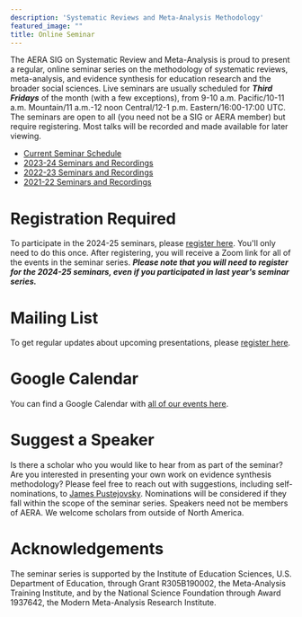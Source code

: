 ```yaml
---
description: 'Systematic Reviews and Meta-Analysis Methodology'
featured_image: ""
title: Online Seminar
---
```


The AERA SIG on Systematic Review and Meta-Analysis is proud to present a regular, online seminar series on the methodology of systematic reviews, meta-analysis, and evidence synthesis for education research and the broader social sciences. Live seminars are usually scheduled for ***Third Fridays*** of the month (with a few exceptions), from 9-10 a.m. Pacific/10-11 a.m. Mountain/11 a.m.-12 noon Central/12-1 p.m. Eastern/16:00-17:00 UTC. The seminars are open to all (you need not be a SIG or AERA member) but require registering. Most talks will be recorded and made available for later viewing.

- [Current Seminar Schedule](/seminar/upcoming-seminars/)
- [2023-24 Seminars and Recordings](/seminar/2023-24-seminars/)
- [2022-23 Seminars and Recordings](/seminar/2022-23-seminars/)
- [2021-22 Seminars and Recordings](/seminar/2021-22-seminars/)

# Registration Required

To participate in the 2024-25 seminars, please [register here](https://us02web.zoom.us/meeting/register/tZwucu6hrT0vHNbu0sxk5wyoOLIU3johwQQS). You'll only need to do this once. After registering, you will receive a Zoom link for all of the events in the seminar series. __*Please note that you will need to register for the 2024-25 seminars, even if you participated in last year's seminar series.*__

# Mailing List

To get regular updates about upcoming presentations, please [register here](https://gsu.qualtrics.com/jfe/form/SV_881zggxEkAVnzhk).

# Google Calendar

You can find a Google Calendar with [all of our events here](https://calendar.google.com/calendar/embed?src=00ummeklt33fp6gvo3pj5itick%40group.calendar.google.com&ctz=America%2FChicago).

# Suggest a Speaker

Is there a scholar who you would like to hear from as part of the seminar? Are you interested in presenting your own work on evidence synthesis methodology? Please feel free to reach out with suggestions, including self-nominations, to [James Pustejovsky](mailto:pustejovsky@wisc.edu). Nominations will be considered if they fall within the scope of the seminar series. Speakers need not be members of AERA. We welcome scholars from outside of North America.

# Acknowledgements

The seminar series is supported by the Institute of Education Sciences, U.S. Department of Education, through Grant R305B190002, the Meta-Analysis Training Institute, and by the National Science Foundation through Award 1937642, the Modern Meta-Analysis Research Institute.
